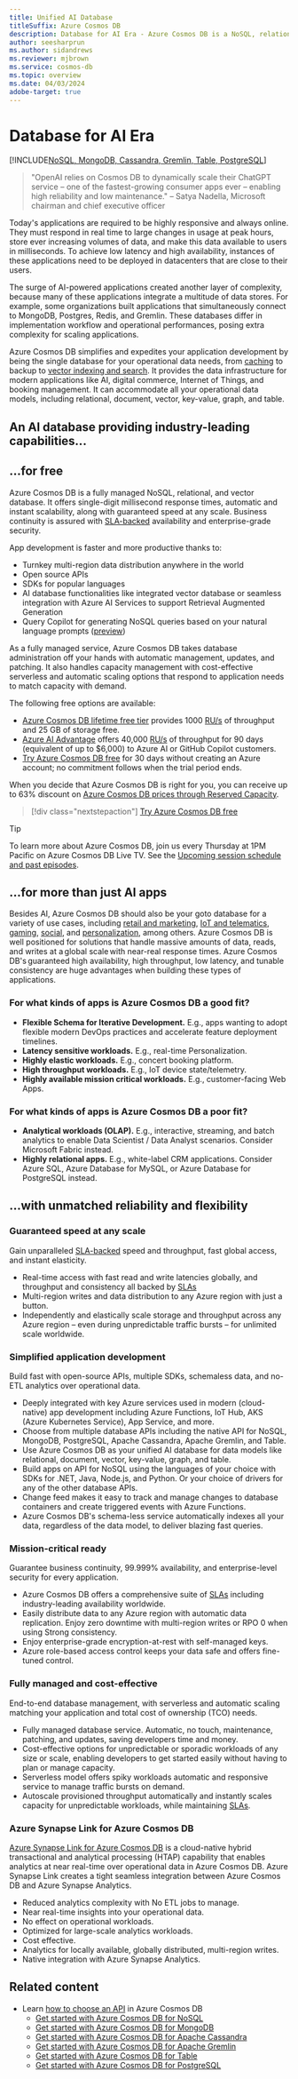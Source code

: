 ```yaml
---
title: Unified AI Database
titleSuffix: Azure Cosmos DB
description: Database for AI Era - Azure Cosmos DB is a NoSQL, relational, and vector database that provides unmatched reliability and flexibility for your operational data needs.
author: seesharprun
ms.author: sidandrews
ms.reviewer: mjbrown
ms.service: cosmos-db
ms.topic: overview
ms.date: 04/03/2024
adobe-target: true
---
```


# Database for AI Era

[!INCLUDE[NoSQL, MongoDB, Cassandra, Gremlin, Table, PostgreSQL](includes/appliesto-nosql-mongodb-cassandra-gremlin-table-postgresql.md)]

> "OpenAI relies on Cosmos DB to dynamically scale their ChatGPT service – one of the fastest-growing consumer apps ever – enabling high reliability and low maintenance." – Satya Nadella, Microsoft chairman and chief executive officer

Today's applications are required to be highly responsive and always online. They must respond in real time to large changes in usage at peak hours, store ever increasing volumes of data, and make this data available to users in milliseconds. To achieve low latency and high availability, instances of these applications need to be deployed in datacenters that are close to their users.

The surge of AI-powered applications created another layer of complexity, because many of these applications integrate a multitude of data stores. For example, some organizations built applications that simultaneously connect to MongoDB, Postgres, Redis, and Gremlin. These databases differ in implementation workflow and operational performances, posing extra complexity for scaling applications.

Azure Cosmos DB simplifies and expedites your application development by being the single database for your operational data needs, from [caching](https://medium.com/@marcodesanctis2/using-azure-cosmos-db-as-your-persistent-geo-replicated-distributed-cache-b381ad80f8a0) to backup to [vector indexing and search](vector-database.md). It provides the data infrastructure for modern applications like AI, digital commerce, Internet of Things, and booking management. It can accommodate all your operational data models, including relational, document, vector, key-value, graph, and table.

## An AI database providing industry-leading capabilities...

## ...for free

Azure Cosmos DB is a fully managed NoSQL, relational, and vector database. It offers single-digit millisecond response times, automatic and instant scalability, along with guaranteed speed at any scale. Business continuity is assured with [SLA-backed](https://azure.microsoft.com/support/legal/sla/cosmos-db) availability and enterprise-grade security.

App development is faster and more productive thanks to:

- Turnkey multi-region data distribution anywhere in the world
- Open source APIs
- SDKs for popular languages
- AI database functionalities like integrated vector database or seamless integration with Azure AI Services to support Retrieval Augmented Generation
- Query Copilot for generating NoSQL queries based on your natural language prompts ([preview](nosql/query/how-to-enable-use-copilot.md))

As a fully managed service, Azure Cosmos DB takes database administration off your hands with automatic management, updates, and patching. It also handles capacity management with cost-effective serverless and automatic scaling options that respond to application needs to match capacity with demand.

The following free options are available:

* [Azure Cosmos DB lifetime free tier](free-tier.md) provides 1000 [RU/s](request-units.md) of throughput and 25 GB of storage free.
* [Azure AI Advantage](ai-advantage.md) offers 40,000 [RU/s](request-units.md) of throughput for 90 days (equivalent of up to $6,000) to Azure AI or GitHub Copilot customers.
* [Try Azure Cosmos DB free](https://azure.microsoft.com/try/cosmosdb/) for 30 days without creating an Azure account; no commitment follows when the trial period ends.

When you decide that Azure Cosmos DB is right for you, you can receive up to 63% discount on [Azure Cosmos DB prices through Reserved Capacity](reserved-capacity.md).

> [!div class="nextstepaction"]
> [Try Azure Cosmos DB free](https://azure.microsoft.com/try/cosmosdb/)

> [!TIP]
> To learn more about Azure Cosmos DB, join us every Thursday at 1PM Pacific on Azure Cosmos DB Live TV. See the [Upcoming session schedule and past episodes](https://www.youtube.com/@AzureCosmosDB/streams).

## ...for more than just AI apps

Besides AI, Azure Cosmos DB should also be your goto database for a variety of use cases, including [retail and marketing](use-cases.md#retail-and-marketing), [IoT and telematics](use-cases.md#iot-and-telematics), [gaming](use-cases.md#gaming), [social](social-media-apps.md), and [personalization](use-cases.md#personalization), among others. Azure Cosmos DB is well positioned for solutions that handle massive amounts of data, reads, and writes at a global scale with near-real response times. Azure Cosmos DB's guaranteed high availability, high throughput, low latency, and tunable consistency are huge advantages when building these types of applications.

### For what kinds of apps is Azure Cosmos DB a good fit?

- **Flexible Schema for Iterative Development.** E.g., apps wanting to adopt flexible modern DevOps practices and accelerate feature deployment timelines.
- **Latency sensitive workloads.** E.g., real-time Personalization.
- **Highly elastic workloads.** E.g., concert booking platform.
- **High throughput workloads.** E.g., IoT device state/telemetry.
- **Highly available mission critical workloads.** E.g., customer-facing Web Apps.

### For what kinds of apps is Azure Cosmos DB a poor fit?

- **Analytical workloads (OLAP).** E.g., interactive, streaming, and batch analytics to enable Data Scientist / Data Analyst scenarios. Consider Microsoft Fabric instead.
- **Highly relational apps.** E.g., white-label CRM applications. Consider Azure SQL, Azure Database for MySQL, or Azure Database for PostgreSQL instead.

## ...with unmatched reliability and flexibility

### Guaranteed speed at any scale

Gain unparalleled [SLA-backed](https://azure.microsoft.com/support/legal/sla/cosmos-db) speed and throughput, fast global access, and instant elasticity.

- Real-time access with fast read and write latencies globally, and throughput and consistency all backed by [SLAs](https://azure.microsoft.com/support/legal/sla/cosmos-db)
- Multi-region writes and data distribution to any Azure region with just a button.
- Independently and elastically scale storage and throughput across any Azure region – even during unpredictable traffic bursts – for unlimited scale worldwide.

### Simplified application development

Build fast with open-source APIs, multiple SDKs, schemaless data, and no-ETL analytics over operational data.

- Deeply integrated with key Azure services used in modern (cloud-native) app development including Azure Functions, IoT Hub, AKS (Azure Kubernetes Service), App Service, and more.
- Choose from multiple database APIs including the native API for NoSQL, MongoDB, PostgreSQL, Apache Cassandra, Apache Gremlin, and Table.
- Use Azure Cosmos DB as your unified AI database for data models like relational, document, vector, key-value, graph, and table.
- Build apps on API for NoSQL using the languages of your choice with SDKs for .NET, Java, Node.js, and Python. Or your choice of drivers for any of the other database APIs.
- Change feed makes it easy to track and manage changes to database containers and create triggered events with Azure Functions.
- Azure Cosmos DB's schema-less service automatically indexes all your data, regardless of the data model, to deliver blazing fast queries.

### Mission-critical ready

Guarantee business continuity, 99.999% availability, and enterprise-level security for every application.

- Azure Cosmos DB offers a comprehensive suite of [SLAs](https://azure.microsoft.com/support/legal/sla/cosmos-db) including industry-leading availability worldwide.
- Easily distribute data to any Azure region with automatic data replication. Enjoy zero downtime with multi-region writes or RPO 0 when using Strong consistency.
- Enjoy enterprise-grade encryption-at-rest with self-managed keys.
- Azure role-based access control keeps your data safe and offers fine-tuned control.

### Fully managed and cost-effective

End-to-end database management, with serverless and automatic scaling matching your application and total cost of ownership (TCO) needs.

- Fully managed database service. Automatic, no touch, maintenance, patching, and updates, saving developers time and money.
- Cost-effective options for unpredictable or sporadic workloads of any size or scale, enabling developers to get started easily without having to plan or manage capacity.
- Serverless model offers spiky workloads automatic and responsive service to manage traffic bursts on demand.
- Autoscale provisioned throughput automatically and instantly scales capacity for unpredictable workloads, while maintaining [SLAs](https://azure.microsoft.com/support/legal/sla/cosmos-db).

### Azure Synapse Link for Azure Cosmos DB

[Azure Synapse Link for Azure Cosmos DB](synapse-link.md) is a cloud-native hybrid transactional and analytical processing (HTAP) capability that enables analytics at near real-time over operational data in Azure Cosmos DB. Azure Synapse Link creates a tight seamless integration between Azure Cosmos DB and Azure Synapse Analytics.

- Reduced analytics complexity with No ETL jobs to manage.
- Near real-time insights into your operational data.
- No effect on operational workloads.
- Optimized for large-scale analytics workloads.
- Cost effective.
- Analytics for locally available, globally distributed, multi-region writes.
- Native integration with Azure Synapse Analytics.

## Related content

- Learn [how to choose an API](choose-api.md) in Azure Cosmos DB
  - [Get started with Azure Cosmos DB for NoSQL](nosql/quickstart-dotnet.md)
  - [Get started with Azure Cosmos DB for MongoDB](mongodb/create-mongodb-nodejs.md)
  - [Get started with Azure Cosmos DB for Apache Cassandra](cassandra/manage-data-dotnet.md)
  - [Get started with Azure Cosmos DB for Apache Gremlin](gremlin/quickstart-dotnet.md)
  - [Get started with Azure Cosmos DB for Table](table/quickstart-dotnet.md)
  - [Get started with Azure Cosmos DB for PostgreSQL](postgresql/quickstart-app-stacks-python.md)
